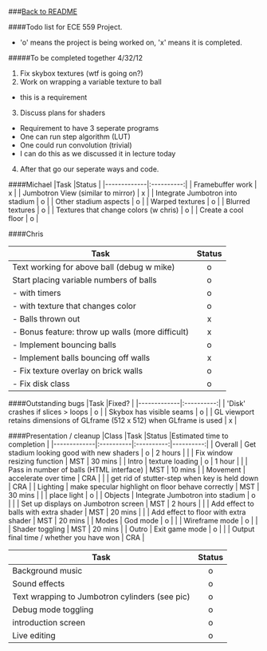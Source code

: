 ###[Back to README](README.md)

####Todo list for ECE 559 Project.
* 'o' means the project is being worked on, 'x' means it is completed.

#####To be completed together 4/32/12
1. Fix skybox textures (wtf is going on?)
2. Work on wrapping a variable texture to ball
 * this is a requirement
3. Discuss plans for shaders
 * Requirement to have 3 seperate programs
 * One can run step algorithm (LUT) 
 * One could run convolution (trivial)
 * I can do this as we discussed it in lecture today
4. After that go our seperate ways and code.


####Michael
|Task         |Status      |
|-------------|:----------:|
| Framebuffer work | x |
| Jumbotron View (similar to mirror) | x |
| Integrate Jumbotron into stadium | o |
| Other stadium aspects | o |
| Warped textures | o |
| Blurred textures | o |
| Textures that change colors (w chris) | o |
| Create a cool floor | o |


####Chris

|Task         |Status      |
|-------------|:----------:|
| Text working for above ball (debug w mike) | o |
| Start placing variable numbers of balls | o |
| - with timers | o |
| - with texture that changes color | o |
| - Balls thrown out | x |
| - Bonus feature: throw up walls (more difficult) | x |
| - Implement bouncing balls | o |
| - Implement balls bouncing off walls | x |
| - Fix texture overlay on brick walls | o |
| - Fix disk class | o |

####Outstanding bugs
|Task         |Fixed?      |
|-------------|:----------:|
| 'Disk' crashes if slices > loops | o |
| Skybox has visible seams | o |
| GL viewport retains dimensions of GLframe (512 x 512) when GLframe is used | x |

####Presentation / cleanup
|Class         |Task         |Status      |Estimated time to completion     |
|-------------|:----------|:----------:|----------:|
| Overall | Get stadium looking good with new shaders | o | 2 hours |
| | Fix window resizing function | MST | 30 mins |
| Intro | texture loading | o | 1 hour |
|  | Pass in number of balls (HTML interface) | MST | 10 mins |
| Movement | accelerate over time | CRA |
|  | get rid of stutter-step when key is held down | CRA |
| Lighting | make specular highlight on floor behave correctly | MST | 30 mins |
|  | place light | o |
| Objects | Integrate Jumbotron into stadium | o |
|  | Set up displays on Jumbotron screen | MST | 2 hours |
|  | Add effect to balls with extra shader | MST | 20 mins |
|  | Add effect to floor with extra shader | MST | 20 mins |
| Modes | God mode | o |
|  | Wireframe mode | o |
|  | Shader toggling | MST | 20 mins |
| Outro | Exit game mode | o |
|  | Output final time / whether you have won | CRA |

|Task         |Status      |
|-------------|:----------:|
| Background music | o |
| Sound effects | o |
| Text wrapping to Jumbotron cylinders (see pic) | o |
| Debug mode toggling | o |
| introduction screen | o |
| Live editing | o |
